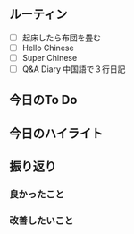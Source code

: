 ## ルーティン
- [ ] 起床したら布団を畳む
- [ ] Hello Chinese
- [ ] Super Chinese
- [ ] Q&A Diary 中国語で３行日記
## 今日のTo Do
## 今日のハイライト
## 振り返り
### 良かったこと
### 改善したいこと
